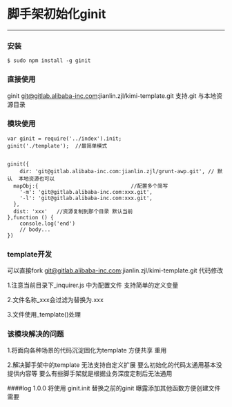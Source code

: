 # 脚手架初始化ginit 
---

### 安装

```
$ sudo npm install -g ginit
```

### 直接使用

ginit git@gitlab.alibaba-inc.com:jianlin.zjl/kimi-template.git  支持.git 与本地资源目录


### 模块使用

```
var ginit = require('../index').init;
ginit('./template');  //最简单模式


ginit({
	dir: 'git@gitlab.alibaba-inc.com:jianlin.zjl/grunt-awp.git', // 默认  本地资源也可以
  mapObj:{                              //配置多个简写 
    '-m': 'git@gitlab.alibaba-inc.com:xxx.git',
    '-l': 'git@gitlab.alibaba-inc.com:xxx.git',
  },
  dist: 'xxx'   //资源复制到那个目录 默认当前
},function () {
	console.log('end')
	// body...
})

```
### template开发

可以直接fork git@gitlab.alibaba-inc.com:jianlin.zjl/kimi-template.git 代码修改

1.注意当前目录下_inquirer.js 中为配置文件   支持简单的定义变量 

2.文件名称_xxx会过滤为替换为.xxx

3.文件使用_template()处理 

### 该模块解决的问题

1.将面向各种场景的代码沉淀固化为template 方便共享 重用

2.解决脚手架中的template 无法支持自定义扩展  要么初始化的代码太通用基本没提供内容等   要么有些脚手架就是根据业务深度定制后无法通用 

####log
1.0.0 将使用 ginit.init 替换之前的ginit 曝露添加其他函数方便创建文件需要
